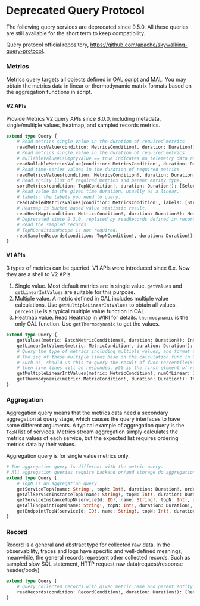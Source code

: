 # Deprecated Query Protocol
The following query services are deprecated since 9.5.0. All these queries are still available for the short term to keep compatibility. 

Query protocol official repository, https://github.com/apache/skywalking-query-protocol.

### Metrics
Metrics query targets all objects defined in [OAL script](../concepts-and-designs/oal.md) and [MAL](../concepts-and-designs/mal.md). 
You may obtain the metrics data in linear or thermodynamic matrix formats based on the aggregation functions in script.

#### V2 APIs
Provide Metrics V2 query APIs since 8.0.0, including metadata, single/multiple values, heatmap, and sampled records metrics.
```graphql
extend type Query {
    # Read metrics single value in the duration of required metrics
    readMetricsValue(condition: MetricsCondition!, duration: Duration!): Long!
    # Read metrics single value in the duration of required metrics
    # NullableValue#isEmptyValue == true indicates no telemetry data rather than aggregated value is actually zero.
    readNullableMetricsValue(condition: MetricsCondition!, duration: Duration!): NullableValue!
    # Read time-series values in the duration of required metrics
    readMetricsValues(condition: MetricsCondition!, duration: Duration!): MetricsValues!
    # Read entity list of required metrics and parent entity type.
    sortMetrics(condition: TopNCondition!, duration: Duration!): [SelectedRecord!]!
    # Read value in the given time duration, usually as a linear.
    # labels: the labels you need to query.
    readLabeledMetricsValues(condition: MetricsCondition!, labels: [String!]!, duration: Duration!): [MetricsValues!]!
    # Heatmap is bucket based value statistic result.
    readHeatMap(condition: MetricsCondition!, duration: Duration!): HeatMap
    # Deprecated since 9.3.0, replaced by readRecords defined in record.graphqls
    # Read the sampled records
    # TopNCondition#scope is not required.
    readSampledRecords(condition: TopNCondition!, duration: Duration!): [SelectedRecord!]!
}
```

#### V1 APIs
3 types of metrics can be queried. V1 APIs were introduced since 6.x. Now they are a shell to V2 APIs.
1. Single value. Most default metrics are in single value. `getValues` and `getLinearIntValues` are suitable for this purpose.
2. Multiple value.  A metric defined in OAL includes multiple value calculations. Use `getMultipleLinearIntValues` to obtain all values. `percentile` is a typical multiple value function in OAL.
3. Heatmap value. Read [Heatmap in WIKI](https://en.wikipedia.org/wiki/Heat_map) for details. `thermodynamic` is the only OAL function. Use `getThermodynamic` to get the values.
```graphql
extend type Query {
    getValues(metric: BatchMetricConditions!, duration: Duration!): IntValues
    getLinearIntValues(metric: MetricCondition!, duration: Duration!): IntValues
    # Query the type of metrics including multiple values, and format them as multiple lines.
    # The seq of these multiple lines base on the calculation func in OAL
    # Such as, should us this to query the result of func percentile(50,75,90,95,99) in OAL,
    # then five lines will be responded, p50 is the first element of return value.
    getMultipleLinearIntValues(metric: MetricCondition!, numOfLinear: Int!, duration: Duration!): [IntValues!]!
    getThermodynamic(metric: MetricCondition!, duration: Duration!): Thermodynamic
}
```

### Aggregation
Aggregation query means that the metrics data need a secondary aggregation at query stage, which causes the query 
interfaces to have some different arguments. A typical example of aggregation query is the `TopN` list of services. 
Metrics stream aggregation simply calculates the metrics values of each service, but the expected list requires ordering metrics data
by their values.

Aggregation query is for single value metrics only.

```graphql
# The aggregation query is different with the metric query.
# All aggregation queries require backend or/and storage do aggregation in query time.
extend type Query {
    # TopN is an aggregation query.
    getServiceTopN(name: String!, topN: Int!, duration: Duration!, order: Order!): [TopNEntity!]!
    getAllServiceInstanceTopN(name: String!, topN: Int!, duration: Duration!, order: Order!): [TopNEntity!]!
    getServiceInstanceTopN(serviceId: ID!, name: String!, topN: Int!, duration: Duration!, order: Order!): [TopNEntity!]!
    getAllEndpointTopN(name: String!, topN: Int!, duration: Duration!, order: Order!): [TopNEntity!]!
    getEndpointTopN(serviceId: ID!, name: String!, topN: Int!, duration: Duration!, order: Order!): [TopNEntity!]!
}
```

### Record
Record is a general and abstract type for collected raw data.
In the observability, traces and logs have specific and well-defined meanings, meanwhile, the general records represent other
collected records. Such as sampled slow SQL statement, HTTP request raw data(request/response header/body)

```graphql
extend type Query {
    # Query collected records with given metric name and parent entity conditions, and return in the requested order.
    readRecords(condition: RecordCondition!, duration: Duration!): [Record!]!
}
```
